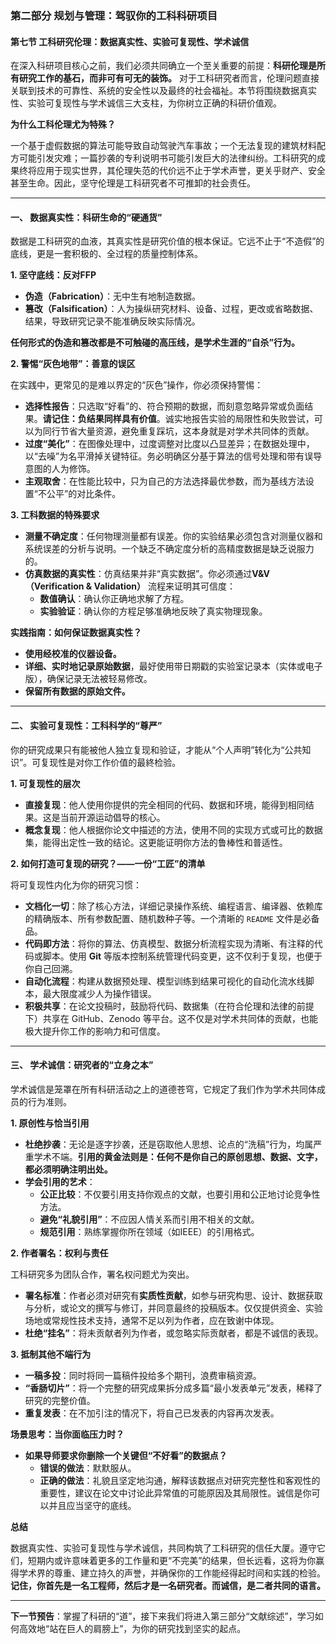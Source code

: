 ### **第二部分 规划与管理：驾驭你的工科科研项目**

#### **第七节 工科研究伦理：数据真实性、实验可复现性、学术诚信**

在深入科研项目核心之前，我们必须共同确立一个至关重要的前提：**科研伦理是所有研究工作的基石，而非可有可无的装饰。** 对于工科研究者而言，伦理问题直接关联到技术的可靠性、系统的安全性以及最终的社会福祉。本节将围绕数据真实性、实验可复现性与学术诚信三大支柱，为你树立正确的科研价值观。

**为什么工科伦理尤为特殊？**

一个基于虚假数据的算法可能导致自动驾驶汽车事故；一个无法复现的建筑材料配方可能引发灾难；一篇抄袭的专利说明书可能引发巨大的法律纠纷。工科研究的成果终将应用于现实世界，其伦理失范的代价远不止于学术声誉，更关乎财产、安全甚至生命。因此，坚守伦理是工科研究者不可推卸的社会责任。

---

#### **一、 数据真实性：科研生命的“硬通货”**

数据是工科研究的血液，其真实性是研究价值的根本保证。它远不止于“不造假”的底线，更是一套积极的、全过程的质量控制体系。

**1. 坚守底线：反对FFP**

* **伪造（Fabrication）**：无中生有地制造数据。
* **篡改（Falsification）**：人为操纵研究材料、设备、过程，更改或省略数据、结果，导致研究记录不能准确反映实际情况。

**任何形式的伪造和篡改都是不可触碰的高压线，是学术生涯的“自杀”行为。**

**2. 警惕“灰色地带”：善意的误区**

在实践中，更常见的是难以界定的“灰色”操作，你必须保持警惕：

* **选择性报告**：只选取“好看”的、符合预期的数据，而刻意忽略异常或负面结果。**请记住：负结果同样具有价值**。诚实地报告实验的局限性和失败尝试，可以为同行节省大量资源，避免重复踩坑，这本身就是对学术共同体的贡献。
* **过度“美化”**：在图像处理中，过度调整对比度以凸显差异；在数据处理中，以“去噪”为名平滑掉关键特征。务必明确区分基于算法的信号处理和带有误导意图的人为修饰。
* **主观取舍**：在性能比较中，只为自己的方法选择最优参数，而为基线方法设置“不公平”的对比条件。

**3. 工科数据的特殊要求**

* **测量不确定度**：任何物理测量都有误差。你的实验结果必须包含对测量仪器和系统误差的分析与说明。一个缺乏不确定度分析的高精度数据是缺乏说服力的。
* **仿真数据的真实性**：仿真结果并非“真实数据”。你必须通过**V&V（Verification & Validation）** 流程来证明其可信度：
  * **数值确认**：确认你正确地求解了方程。
  * **实验验证**：确认你的方程足够准确地反映了真实物理现象。

**实践指南：如何保证数据真实性？**

* **使用经校准的仪器设备。**
* **详细、实时地记录原始数据**，最好使用带日期戳的实验室记录本（实体或电子版），确保记录无法被轻易修改。
* **保留所有数据的原始文件。**

---

#### **二、 实验可复现性：工科科学的“尊严”**

你的研究成果只有能被他人独立复现和验证，才能从“个人声明”转化为“公共知识”。可复现性是对你工作价值的最終检验。

**1. 可复现性的层次**

* **直接复现**：他人使用你提供的完全相同的代码、数据和环境，能得到相同结果。这是当前开源运动倡导的核心。
* **概念复现**：他人根据你论文中描述的方法，使用不同的实现方式或可比的数据集，能得出定性一致的结论。这更能证明你方法的鲁棒性和普适性。

**2. 如何打造可复现的研究？——一份“工匠”的清单**

将可复现性内化为你的研究习惯：

* **文档化一切**：除了核心方法，详细记录操作系统、编程语言、编译器、依赖库的精确版本、所有参数配置、随机数种子等。一个清晰的 `README` 文件是必备品。
* **代码即方法**：将你的算法、仿真模型、数据分析流程实现为清晰、有注释的代码或脚本。使用 **Git** 等版本控制系统管理代码变更，这不仅利于复现，也便于你自己回溯。
* **自动化流程**：构建从数据预处理、模型训练到结果可视化的自动化流水线脚本，最大限度减少人为操作错误。
* **积极共享**：在论文投稿时，鼓励将代码、数据集（在符合伦理和法律的前提下）共享在 GitHub、Zenodo 等平台。这不仅是对学术共同体的贡献，也能极大提升你工作的影响力和可信度。

---

#### **三、 学术诚信：研究者的“立身之本”**

学术诚信是笼罩在所有科研活动之上的道德苍穹，它规定了我们作为学术共同体成员的行为准则。

**1. 原创性与恰当引用**

* **杜绝抄袭**：无论是逐字抄袭，还是窃取他人思想、论点的“洗稿”行为，均属严重学术不端。**引用的黄金法则是：任何不是你自己的原创思想、数据、文字，都必须明确注明出处。**
* **学会引用的艺术**：
  * **公正比较**：不仅要引用支持你观点的文献，也要引用和公正地讨论竞争性方法。
  * **避免“礼貌引用”**：不应因人情关系而引用不相关的文献。
  * **规范引用**：熟练掌握你所在领域（如IEEE）的引用格式。

**2. 作者署名：权利与责任**

工科研究多为团队合作，署名权问题尤为突出。

* **署名标准**：作者必须对研究有**实质性贡献**，如参与研究构思、设计、数据获取与分析，或论文的撰写与修订，并同意最终的投稿版本。仅仅提供资金、实验场地或常规性技术支持，通常不足以列为作者，应在致谢中体现。
* **杜绝“挂名”**：将未贡献者列为作者，或忽略实际贡献者，都是不诚信的表现。

**3. 抵制其他不端行为**

* **一稿多投**：同时将同一篇稿件投给多个期刊，浪费审稿资源。
* **“香肠切片”**：将一个完整的研究成果拆分成多篇“最小发表单元”发表，稀释了研究的完整价值。
* **重复发表**：在不加引注的情况下，将自己已发表的内容再次发表。

**场景思考：当你面临压力时？**

* **如果导师要求你删除一个关键但“不好看”的数据点？**
  * **错误的做法**：默默服从。
  * **正确的做法**：礼貌且坚定地沟通，解释该数据点对研究完整性和客观性的重要性，建议在论文中讨论此异常值的可能原因及其局限性。诚信是你可以并且应当坚守的底线。

**总结**

数据真实性、实验可复现性与学术诚信，共同构筑了工科研究的信任大厦。遵守它们，短期内或许意味着更多的工作量和更“不完美”的结果，但长远看，这将为你赢得学术界的尊重、建立持久的声誉，并确保你的工作能经得起时间和实践的检验。**记住，你首先是一名工程师，然后才是一名研究者。而诚信，是二者共同的语言。**

---
**下一节预告**：掌握了科研的“道”，接下来我们将进入第三部分“文献综述”，学习如何高效地“站在巨人的肩膀上”，为你的研究找到坚实的起点。